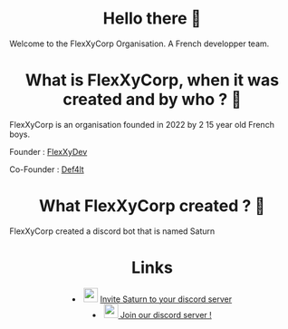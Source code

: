 <h1 align="center">Hello there 👋</h1>
Welcome to the FlexXyCorp Organisation. A French developper team.


<h1 align="center">What is FlexXyCorp, when it was created and by who ? 🏢</h2>

FlexXyCorp is an organisation founded in 2022 by 2 15 year old French boys.

Founder : <a href="Fhttps://github.com/FlexXydev/">FlexXyDev</a>

Co-Founder : <a href="Fhttps://github.com/W0rldsww/">Def4lt</a>

<h1 align="center">What FlexXyCorp created ? 🤔</h1>

FlexXyCorp created a discord bot that is named Saturn
<h1 align="center">
Links 
</h1>
<li align="center">
<img src="https://cdn.discordapp.com/avatars/945224613057683516/8a4ed7eb2fad0f0cbf3c7ff2dc336969.webp?size=1024" width="25" height="25"/> <a href="https://discord.com/api/oauth2/authorize?client_id=945224613057683516&permissions=8&scope=bot"> Invite Saturn to your discord server</a></li>
<li align="center"><img src="https://e7.pngegg.com/pngimages/233/393/png-clipart-discord-computer-icons-android-challenge-logo-smiley.png" width="25" height="25"/><a href="https://discord.gg/ndJyxZs3sF"> Join our discord server !</a></li>
